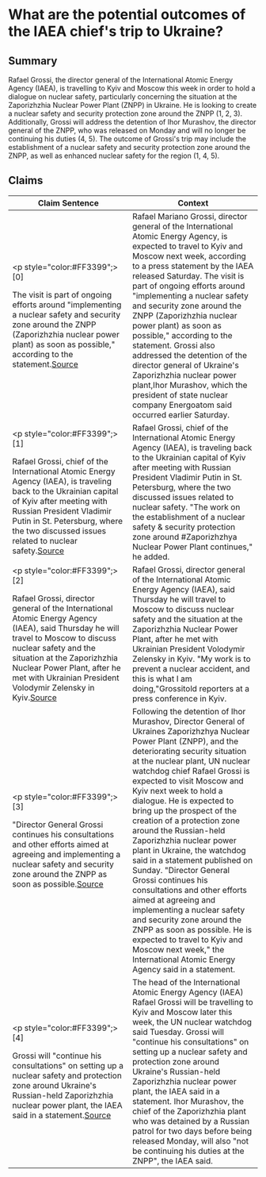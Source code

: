 # What are the potential outcomes of the IAEA chief's trip to Ukraine?

## Summary
Rafael Grossi, the director general of the International Atomic Energy Agency (IAEA), is travelling to Kyiv and Moscow this week in order to hold a dialogue on nuclear safety, particularly concerning the situation at the Zaporizhzhia Nuclear Power Plant (ZNPP) in Ukraine. He is looking to create a nuclear safety and security protection zone around the ZNPP (1, 2, 3). Additionally, Grossi will address the detention of Ihor Murashov, the director general of the ZNPP, who was released on Monday and will no longer be continuing his duties (4, 5). The outcome of Grossi's trip may include the establishment of a nuclear safety and security protection zone around the ZNPP, as well as enhanced nuclear safety for the region (1, 4, 5).

## Claims
| Claim Sentence | Context |
|---|---|
|<p style="color:#FF3399";>[0]</p>The visit is part of ongoing efforts around "implementing a nuclear safety and security zone around the ZNPP (Zaporizhzhia nuclear power plant) as soon as possible," according to the statement.<a href="https://www.cnn.com/europe/live-news/russia-ukraine-war-news-10-01-22/h_8adeb7592f45f7e27f330db2a6e00124" target="_blank">Source</a>| Rafael Mariano Grossi, director general of the International Atomic Energy Agency, is expected to travel to Kyiv and Moscow next week, according to a press statement by the IAEA released Saturday. The visit is part of ongoing efforts around "implementing a nuclear safety and security zone around the ZNPP (Zaporizhzhia nuclear power plant) as soon as possible," according to the statement. Grossi also addressed the detention of the director general of Ukraine's Zaporizhzhia nuclear power plant,Ihor Murashov, which the president of state nuclear company Energoatom said occurred earlier Saturday.|
|<p style="color:#FF3399";>[1]</p>Rafael Grossi, chief of the International Atomic Energy Agency (IAEA), is traveling back to the Ukrainian capital of Kyiv after meeting with Russian President Vladimir Putin in St. Petersburg, where the two discussed issues related to nuclear safety.<a href="https://www.cnn.com/europe/live-news/russia-ukraine-war-news-10-12-22/h_009c03407f568e995a34968f0ebf36a1" target="_blank">Source</a>| Rafael Grossi, chief of the International Atomic Energy Agency (IAEA), is traveling back to the Ukrainian capital of Kyiv after meeting with Russian President Vladimir Putin in St. Petersburg, where the two discussed issues related to nuclear safety. "The work on the establishment of a nuclear safety & security protection zone around #Zaporizhzhya Nuclear Power Plant continues," he added.|
|<p style="color:#FF3399";>[2]</p>Rafael Grossi, director general of the International Atomic Energy Agency (IAEA), said Thursday he will travel to Moscow to discuss nuclear safety and the situation at the Zaporizhzhia Nuclear Power Plant, after he met with Ukrainian President Volodymir Zelensky in Kyiv.<a href="https://www.cnn.com/europe/live-news/russia-ukraine-war-news-10-06-22/h_d8cc147d9fa16fa39ce8e0514584f57a" target="_blank">Source</a>| Rafael Grossi, director general of the International Atomic Energy Agency (IAEA), said Thursday he will travel to Moscow to discuss nuclear safety and the situation at the Zaporizhzhia Nuclear Power Plant, after he met with Ukrainian President Volodymir Zelensky in Kyiv. "My work is to prevent a nuclear accident, and this is what I am doing,"Grossitold reporters at a press conference in Kyiv.|
|<p style="color:#FF3399";>[3]</p>"Director General Grossi continues his consultations and other efforts aimed at agreeing and implementing a nuclear safety and security zone around the ZNPP as soon as possible.<a href="https://www.republicworld.com/world-news/russia-ukraine-crisis/iaea-chief-expected-to-visit-kyiv-and-moscow-next-week-as-russia-detains-director-general-articleshow.html" target="_blank">Source</a>| Following the detention of Ihor Murashov, Director General of Ukraines Zaporizhzhya Nuclear Power Plant (ZNPP), and the deteriorating security situation at the nuclear plant, UN nuclear watchdog chief Rafael Grossi is expected to visit Moscow and Kyiv next week to hold a dialogue. He is expected to bring up the prospect of the creation of a protection zone around the Russian-held Zaporizhzhia nuclear power plant in Ukraine, the watchdog said in a statement published on Sunday. "Director General Grossi continues his consultations and other efforts aimed at agreeing and implementing a nuclear safety and security zone around the ZNPP as soon as possible. He is expected to travel to Kyiv and Moscow next week," the International Atomic Energy Agency said in a statement.|
|<p style="color:#FF3399";>[4]</p>Grossi will "continue his consultations" on setting up a nuclear safety and protection zone around Ukraine's Russian-held Zaporizhzhia nuclear power plant, the IAEA said in a statement.<a href="https://www.hindustantimes.com/world-news/iaea-chief-to-travel-to-kyiv-and-moscow-later-this-week-amid-war-101664918798595.html" target="_blank">Source</a>| The head of the International Atomic Energy Agency (IAEA) Rafael Grossi will be travelling to Kyiv and Moscow later this week, the UN nuclear watchdog said Tuesday. Grossi will "continue his consultations" on setting up a nuclear safety and protection zone around Ukraine's Russian-held Zaporizhzhia nuclear power plant, the IAEA said in a statement. Ihor Murashov, the chief of the Zaporizhzhia plant who was detained by a Russian patrol for two days before being released Monday, will also "not be continuing his duties at the ZNPP", the IAEA said.|
